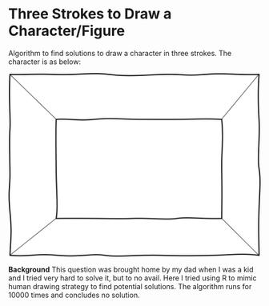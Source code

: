 # Three Strokes to Draw a Character/Figure
Algorithm to find solutions to draw a character in three strokes. The character is as below:

![the character](/image/TheCharacter.jpg)

**Background**
This question was brought home by my dad when I was a kid and I tried very hard to solve it, but to no avail. Here I tried using R to mimic human drawing strategy to find potential solutions. The algorithm runs for 10000 times and concludes no solution.
